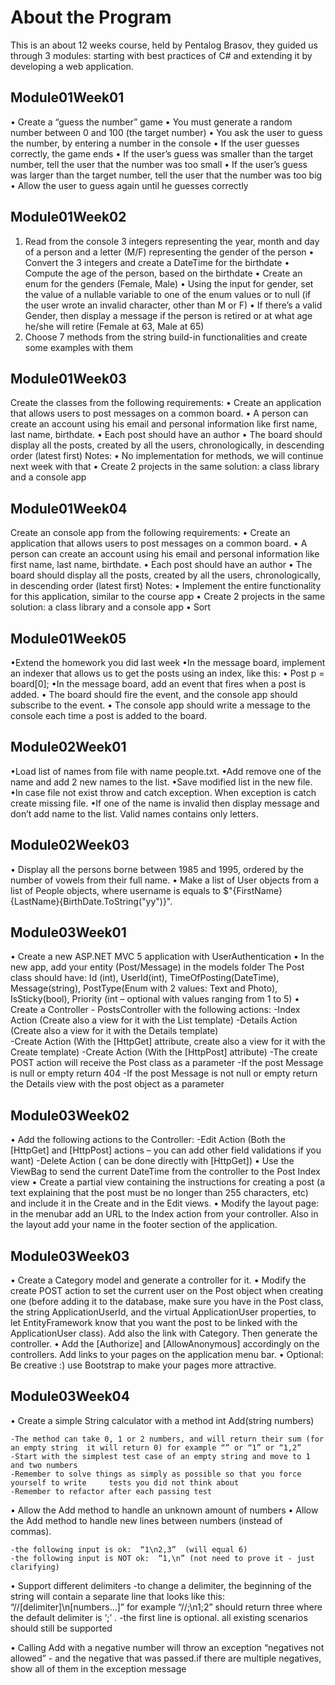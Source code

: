 ﻿# About the Program

This is an about 12 weeks course, held by Pentalog Brasov, they guided us through 3 modules: starting with best practices of C# and extending it by developing a web application.

## Module01Week01

• Create a “guess the number” game
• You must generate a random number between 0 and 100 (the target number)
• You ask the user to guess the number, by entering a number in the console
• If the user guesses correctly, the game ends
• If the user’s guess was smaller than the target number, tell the user that the number
was too small
• If the user’s guess was larger than the target number, tell the user that the number
was too big
• Allow the user to guess again until he guesses correctly

## Module01Week02

1. Read from the console 3 integers representing the year, month and day of
a person and a letter (M/F) representing the gender of the person
• Convert the 3 integers and create a DateTime for the birthdate
• Compute the age of the person, based on the birthdate
• Create an enum for the genders (Female, Male)
• Using the input for gender, set the value of a nullable variable to one of the enum
values or to null (if the user wrote an invalid character, other than M or F)
• If there’s a valid Gender, then display a message if the person is retired or at what age
he/she will retire (Female at 63, Male at 65)
2. Choose 7 methods from the string build-in functionalities and create some
examples with them

## Module01Week03

Create the classes from the following requirements:
• Create an application that allows users to post messages on a common board.
• A person can create an account using his email and personal information like first
name, last name, birthdate.
• Each post should have an author
• The board should display all the posts, created by all the users, chronologically, in
descending order (latest first)
Notes:
• No implementation for methods, we will continue next week with that
• Create 2 projects in the same solution: a class library and a console app

## Module01Week04

Create an console app from the following requirements:
• Create an application that allows users to post messages on a common board.
• A person can create an account using his email and personal information like first
name, last name, birthdate.
• Each post should have an author
• The board should display all the posts, created by all the users, chronologically, in
descending order (latest first)
Notes:
• Implement the entire functionality for this application, similar to the course app
• Create 2 projects in the same solution: a class library and a console app
• Sort

## Module01Week05

•Extend the homework you did last week
•In the message board, implement an indexer that allows us to get the posts
using an index, like this:
• Post p = board[0];
•In the message board, add an event that fires when a post is added.
• The board should fire the event, and the console app should subscribe to the
event.
• The console app should write a message to the console each time a post is
added to the board.

## Module02Week01

•Load list of names from file with name people.txt.
•Add remove one of the name and add 2 new names to the list.
•Save modified list in the new file.
•In case file not exist throw and catch exception. When exception is catch
create missing file.
•If one of the name is invalid then display message and don’t add name to the
list. Valid names contains only letters.

## Module02Week03

• Display all the persons borne between 1985 and 1995, ordered by the number of vowels from their full name.
• Make a list of User objects from a list of People objects, where username is equals to $"{FirstName}{LastName}{BirthDate.ToString("yy")}".

## Module03Week01

• Create a new ASP.NET MVC 5 application with UserAuthentication
• In the new app, add your entity (Post/Message) in the models folder
The Post class should have: Id (int), UserId(int), TimeOfPosting(DateTime), Message(string), PostType(Enum with 2 values: Text and Photo), IsSticky(bool), Priority (int – optional with values ranging from 1 to 5)
• Create a Controller - PostsController with the following actions:
	-Index Action (Create also a view for it with the List template)
	-Details Action (Create also a view for it with the Details template)		
	-Create Action (With the [HttpGet] attribute, create also a view for it with the 	Create template)
	-Create Action (With the [HttpPost] attribute)
		-The create POST action will receive the Post class as a parameter
		-If the post Message is null or empty return 404
		-If the post Message is not null or empty return the Details view with the 		post object as a parameter

## Module03Week02

• Add the following actions to the Controller:
	-Edit Action (Both the [HttpGet] and [HttpPost] actions – you can add other field 	validations if you want)
	-Delete Action ( can be done directly with [HttpGet])
• Use the ViewBag to send the current DateTime from the controller to the Post Index view
• Create a partial view containing the instructions for creating a post (a text explaining that the post must be no longer than 255 characters, etc) and include it in the Create and in the Edit views.
• Modify the layout page: in the menubar add an URL to the Index action from your controller. Also in the layout add your name in the footer section of the application.

## Module03Week03

• Create a Category model and generate a controller for it.
• Modify the create POST action to set the current user on the Post object when creating one (before adding it to the database, make sure you have in the Post class, the string ApplicationUserId, and the virtual ApplicationUser properties, to let EntityFramework know that you want the post to be linked with the ApplicationUser class). Add also the link with Category. Then generate the controller.
• Add the [Authorize] and [AllowAnonymous] accordingly on the controllers. Add links to your pages on the application menu bar.
• Optional: Be creative :) use Bootstrap to make your pages more attractive.

## Module03Week04

• Create a simple String calculator with a method int Add(string numbers)

    -The method can take 0, 1 or 2 numbers, and will return their sum (for an empty string 	it will return 0) for example “” or “1” or “1,2”
    -Start with the simplest test case of an empty string and move to 1 and two numbers
    -Remember to solve things as simply as possible so that you force yourself to write 	tests you did not think about
    -Remember to refactor after each passing test

• Allow the Add method to handle an unknown amount of numbers
• Allow the Add method to handle new lines between numbers (instead of commas).

    -the following input is ok:  “1\n2,3”  (will equal 6)
    -the following input is NOT ok:  “1,\n” (not need to prove it - just clarifying)

• Support different delimiters
    -to change a delimiter, the beginning of the string will contain a separate line that 	looks like this:   “//[delimiter]\n[numbers…]” for example “//;\n1;2” should 	return three where the default delimiter is ‘;’ .
    -the first line is optional. all existing scenarios should still be supported

• Calling Add with a negative number will throw an exception “negatives not allowed” - and the negative that was passed.if there are multiple negatives, show all of them in the exception message 



